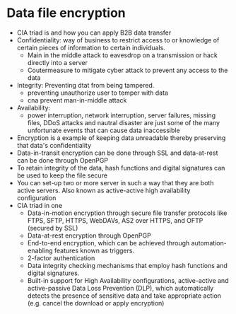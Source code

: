 # Data file encryption

- CIA triad is and how you can apply B2B data transfer
- Confidentiality: way of business to restrict access to or knowledge of certain pieces of information to certain individuals.
    - Main in the middle attack to eavesdrop on a transmission or hack directly into a server
    - Coutermeasure to mitigate cyber attack to prevent any access to the data
- Integrity: Preventing dtat from being tampered. 
    - preventing unauthorize user to temper with data
    - cna prevent man-in-middle attack
- Availability: 
    - power interruption, network interruption, server failures, missing files, DDoS attacks and nautral disaster are just some of the many unfortunate events that can cause data inaccessible
- Encryption is a example of keeping data unreadable thereby preserving that data's confidentiality
- Data-in-transit encryption can be done through SSL and data-at-rest can be done through OpenPGP
- To retain integrity of the data, hash functions and digital signatures can be used to keep the file secure
- You can set-up two or more server in such a way that they are both active servers. Also known as active-active high availability configuration
- CIA triad in one
    - Data-in-motion encryption through secure file transfer protocols like FTPS, SFTP, HTTPS, WebDAVs, AS2 over HTTPS, and OFTP (secured by SSL)
    - Data-at-rest encryption through OpenPGP 
    - End-to-end encryption, which can be achieved through automation-enabling features known as triggers. 
    - 2-factor authentication
    - Data integrity checking mechanisms that employ hash functions and digital signatures.
    - Built-in support for High Availability configurations, active-active and active-passive
    Data Loss Prevention (DLP), which automatically detects the presence of sensitive data and take appropriate action (e.g. cancel the download or apply encryption)